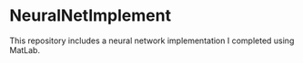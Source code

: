 # NeuralNetImplement

This repository includes a neural network implementation I completed using MatLab.  
